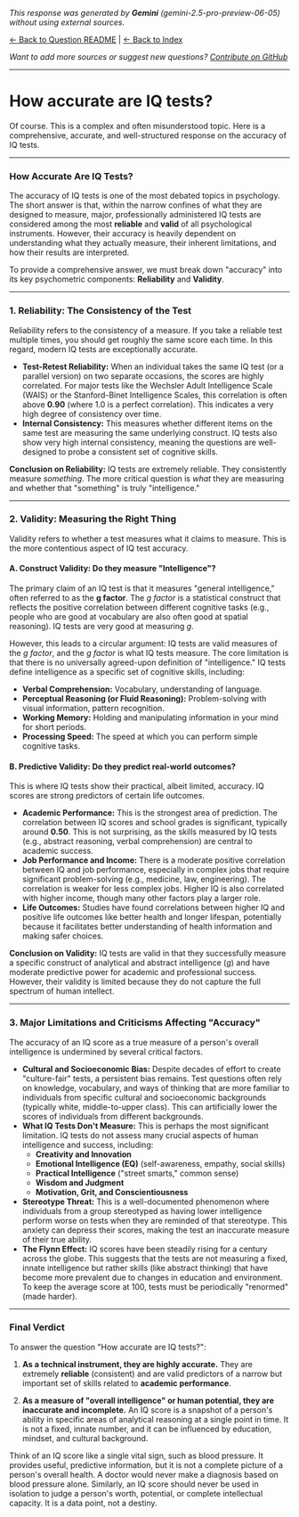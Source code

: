 <!-- 
Generated by: gemini
Model: gemini-2.5-pro-preview-06-05
Prompt type: default
Generated at: 2025-06-10T20:22:06.604898
-->

*This response was generated by **Gemini** (gemini-2.5-pro-preview-06-05) without using external sources.*

[← Back to Question README](README.md) | [← Back to Index](../README.md)

*Want to add more sources or suggest new questions? [Contribute on GitHub](https://github.com/justinwest/SuggestedSources)*

---

# How accurate are IQ tests?

Of course. This is a complex and often misunderstood topic. Here is a comprehensive, accurate, and well-structured response on the accuracy of IQ tests.

***

### How Accurate Are IQ Tests?

The accuracy of IQ tests is one of the most debated topics in psychology. The short answer is that, within the narrow confines of what they are designed to measure, major, professionally administered IQ tests are considered among the most **reliable** and **valid** of all psychological instruments. However, their accuracy is heavily dependent on understanding what they actually measure, their inherent limitations, and how their results are interpreted.

To provide a comprehensive answer, we must break down "accuracy" into its key psychometric components: **Reliability** and **Validity**.

---

### 1. Reliability: The Consistency of the Test

Reliability refers to the consistency of a measure. If you take a reliable test multiple times, you should get roughly the same score each time. In this regard, modern IQ tests are exceptionally accurate.

*   **Test-Retest Reliability:** When an individual takes the same IQ test (or a parallel version) on two separate occasions, the scores are highly correlated. For major tests like the Wechsler Adult Intelligence Scale (WAIS) or the Stanford-Binet Intelligence Scales, this correlation is often above **0.90** (where 1.0 is a perfect correlation). This indicates a very high degree of consistency over time.
*   **Internal Consistency:** This measures whether different items on the same test are measuring the same underlying construct. IQ tests also show very high internal consistency, meaning the questions are well-designed to probe a consistent set of cognitive skills.

**Conclusion on Reliability:** IQ tests are extremely reliable. They consistently measure *something*. The more critical question is *what* they are measuring and whether that "something" is truly "intelligence."

---

### 2. Validity: Measuring the Right Thing

Validity refers to whether a test measures what it claims to measure. This is the more contentious aspect of IQ test accuracy.

#### A. Construct Validity: Do they measure "Intelligence"?
The primary claim of an IQ test is that it measures "general intelligence," often referred to as the **g factor**. The *g factor* is a statistical construct that reflects the positive correlation between different cognitive tasks (e.g., people who are good at vocabulary are also often good at spatial reasoning). IQ tests are very good at measuring *g*.

However, this leads to a circular argument: IQ tests are valid measures of the *g factor*, and the *g factor* is what IQ tests measure. The core limitation is that there is no universally agreed-upon definition of "intelligence." IQ tests define intelligence as a specific set of cognitive skills, including:

*   **Verbal Comprehension:** Vocabulary, understanding of language.
*   **Perceptual Reasoning (or Fluid Reasoning):** Problem-solving with visual information, pattern recognition.
*   **Working Memory:** Holding and manipulating information in your mind for short periods.
*   **Processing Speed:** The speed at which you can perform simple cognitive tasks.

#### B. Predictive Validity: Do they predict real-world outcomes?
This is where IQ tests show their practical, albeit limited, accuracy. IQ scores are strong predictors of certain life outcomes.

*   **Academic Performance:** This is the strongest area of prediction. The correlation between IQ scores and school grades is significant, typically around **0.50**. This is not surprising, as the skills measured by IQ tests (e.g., abstract reasoning, verbal comprehension) are central to academic success.
*   **Job Performance and Income:** There is a moderate positive correlation between IQ and job performance, especially in complex jobs that require significant problem-solving (e.g., medicine, law, engineering). The correlation is weaker for less complex jobs. Higher IQ is also correlated with higher income, though many other factors play a larger role.
*   **Life Outcomes:** Studies have found correlations between higher IQ and positive life outcomes like better health and longer lifespan, potentially because it facilitates better understanding of health information and making safer choices.

**Conclusion on Validity:** IQ tests are valid in that they successfully measure a specific construct of analytical and abstract intelligence (*g*) and have moderate predictive power for academic and professional success. However, their validity is limited because they do not capture the full spectrum of human intellect.

---

### 3. Major Limitations and Criticisms Affecting "Accuracy"

The accuracy of an IQ score as a true measure of a person's overall intelligence is undermined by several critical factors.

*   **Cultural and Socioeconomic Bias:** Despite decades of effort to create "culture-fair" tests, a persistent bias remains. Test questions often rely on knowledge, vocabulary, and ways of thinking that are more familiar to individuals from specific cultural and socioeconomic backgrounds (typically white, middle-to-upper class). This can artificially lower the scores of individuals from different backgrounds.
*   **What IQ Tests Don't Measure:** This is perhaps the most significant limitation. IQ tests do not assess many crucial aspects of human intelligence and success, including:
    *   **Creativity and Innovation**
    *   **Emotional Intelligence (EQ)** (self-awareness, empathy, social skills)
    *   **Practical Intelligence** ("street smarts," common sense)
    *   **Wisdom and Judgment**
    *   **Motivation, Grit, and Conscientiousness**
*   **Stereotype Threat:** This is a well-documented phenomenon where individuals from a group stereotyped as having lower intelligence perform worse on tests when they are reminded of that stereotype. This anxiety can depress their scores, making the test an inaccurate measure of their true ability.
*   **The Flynn Effect:** IQ scores have been steadily rising for a century across the globe. This suggests that the tests are not measuring a fixed, innate intelligence but rather skills (like abstract thinking) that have become more prevalent due to changes in education and environment. To keep the average score at 100, tests must be periodically "renormed" (made harder).

---

### Final Verdict

To answer the question "How accurate are IQ tests?":

1.  **As a technical instrument, they are highly accurate.** They are extremely **reliable** (consistent) and are valid predictors of a narrow but important set of skills related to **academic performance**.

2.  **As a measure of "overall intelligence" or human potential, they are inaccurate and incomplete.** An IQ score is a snapshot of a person's ability in specific areas of analytical reasoning at a single point in time. It is not a fixed, innate number, and it can be influenced by education, mindset, and cultural background.

Think of an IQ score like a single vital sign, such as blood pressure. It provides useful, predictive information, but it is not a complete picture of a person's overall health. A doctor would never make a diagnosis based on blood pressure alone. Similarly, an IQ score should never be used in isolation to judge a person's worth, potential, or complete intellectual capacity. It is a data point, not a destiny.
